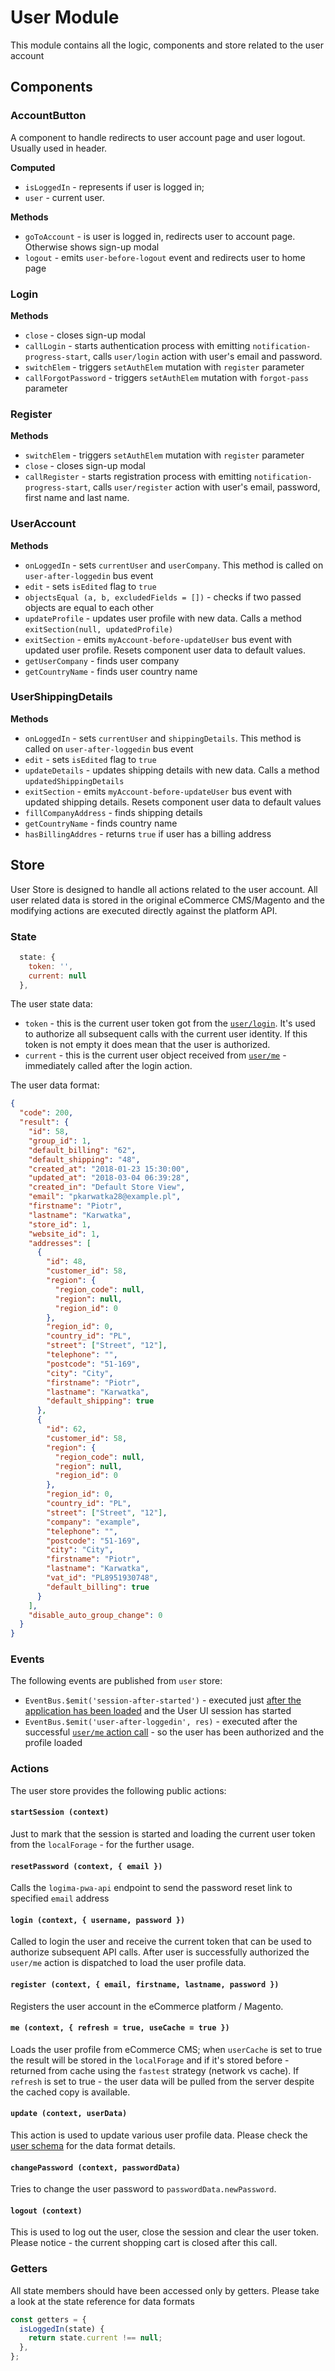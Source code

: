 # User Module

This module contains all the logic, components and store related to the user account

## Components

### AccountButton

A component to handle redirects to user account page and user logout. Usually used in header.

**Computed**

- `isLoggedIn` - represents if user is logged in;
- `user` - current user.

**Methods**

- `goToAccount` - is user is logged in, redirects user to account page. Otherwise shows sign-up modal
- `logout` - emits `user-before-logout` event and redirects user to home page

### Login

**Methods**

- `close` - closes sign-up modal
- `callLogin` - starts authentication process with emitting `notification-progress-start`, calls `user/login` action with user's email and password.
- `switchElem` - triggers `setAuthElem` mutation with `register` parameter
- `callForgotPassword` - triggers `setAuthElem` mutation with `forgot-pass` parameter

### Register

**Methods**

- `switchElem` - triggers `setAuthElem` mutation with `register` parameter
- `close` - closes sign-up modal
- `callRegister` - starts registration process with emitting `notification-progress-start`, calls `user/register` action with user's email, password, first name and last name.

### UserAccount

**Methods**

- `onLoggedIn` - sets `currentUser` and `userCompany`. This method is called on `user-after-loggedin` bus event
- `edit` - sets `isEdited` flag to `true`
- `objectsEqual (a, b, excludedFields = [])` - checks if two passed objects are equal to each other
- `updateProfile` - updates user profile with new data. Calls a method `exitSection(null, updatedProfile)`
- `exitSection` - emits `myAccount-before-updateUser` bus event with updated user profile. Resets component user data to default values.
- `getUserCompany` - finds user company
- `getCountryName` - finds user country name

### UserShippingDetails

**Methods**

- `onLoggedIn` - sets `currentUser` and `shippingDetails`. This method is called on `user-after-loggedin` bus event
- `edit` - sets `isEdited` flag to `true`
- `updateDetails` - updates shipping details with new data. Calls a method `updatedShippingDetails`
- `exitSection` - emits `myAccount-before-updateUser` bus event with updated shipping details. Resets component user data to default values
- `fillCompanyAddress` - finds shipping details
- `getCountryName` - finds country name
- `hasBillingAddres` - returns `true` if user has a billing address

## Store

User Store is designed to handle all actions related to the user account.
All user related data is stored in the original eCommerce CMS/Magento and the modifying actions are executed directly against the platform API.

### State

```js
  state: {
    token: '',
    current: null
  },
```

The user state data:

- `token` - this is the current user token got from the [`user/login`](https://github.com/LogimaeCommerce/logima-pwa/blob/fabea12dd6ab4f8824b58812b0cfdabce94cde70/core/store/modules/user/actions.js#L64). It's used to authorize all subsequent calls with the current user identity. If this token is not empty it does mean that the user is authorized.
- `current` - this is the current user object received from [`user/me`](https://github.com/LogimaeCommerce/logima-pwa/blob/fabea12dd6ab4f8824b58812b0cfdabce94cde70/core/store/modules/user/actions.js#L105) - immediately called after the login action.

The user data format:

```json
{
  "code": 200,
  "result": {
    "id": 58,
    "group_id": 1,
    "default_billing": "62",
    "default_shipping": "48",
    "created_at": "2018-01-23 15:30:00",
    "updated_at": "2018-03-04 06:39:28",
    "created_in": "Default Store View",
    "email": "pkarwatka28@example.pl",
    "firstname": "Piotr",
    "lastname": "Karwatka",
    "store_id": 1,
    "website_id": 1,
    "addresses": [
      {
        "id": 48,
        "customer_id": 58,
        "region": {
          "region_code": null,
          "region": null,
          "region_id": 0
        },
        "region_id": 0,
        "country_id": "PL",
        "street": ["Street", "12"],
        "telephone": "",
        "postcode": "51-169",
        "city": "City",
        "firstname": "Piotr",
        "lastname": "Karwatka",
        "default_shipping": true
      },
      {
        "id": 62,
        "customer_id": 58,
        "region": {
          "region_code": null,
          "region": null,
          "region_id": 0
        },
        "region_id": 0,
        "country_id": "PL",
        "street": ["Street", "12"],
        "company": "example",
        "telephone": "",
        "postcode": "51-169",
        "city": "City",
        "firstname": "Piotr",
        "lastname": "Karwatka",
        "vat_id": "PL8951930748",
        "default_billing": true
      }
    ],
    "disable_auto_group_change": 0
  }
}
```

### Events

The following events are published from `user` store:

- `EventBus.$emit('session-after-started')` - executed just [after the application has been loaded](https://github.com/LogimaeCommerce/logima-pwa/blob/fabea12dd6ab4f8824b58812b0cfdabce94cde70/core/store/modules/user/actions.js#L22) and the User UI session has started
- `EventBus.$emit('user-after-loggedin', res)` - executed after the successful [`user/me` action call](https://github.com/LogimaeCommerce/logima-pwa/blob/fabea12dd6ab4f8824b58812b0cfdabce94cde70/core/store/modules/user/actions.js#L123) - so the user has been authorized and the profile loaded

### Actions

The user store provides the following public actions:

#### `startSession (context)`

Just to mark that the session is started and loading the current user token from the `localForage` - for the further usage.

#### `resetPassword (context, { email })`

Calls the `logima-pwa-api` endpoint to send the password reset link to specified `email` address

#### `login (context, { username, password })`

Called to login the user and receive the current token that can be used to authorize subsequent API calls. After user is successfully authorized the `user/me` action is dispatched to load the user profile data.

#### `register (context, { email, firstname, lastname, password })`

Registers the user account in the eCommerce platform / Magento.

#### `me (context, { refresh = true, useCache = true })`

Loads the user profile from eCommerce CMS; when `userCache` is set to true the result will be stored in the `localForage` and if it's stored before - returned from cache using the `fastest` strategy (network vs cache). If `refresh` is set to true - the user data will be pulled from the server despite the cached copy is available.

#### `update (context, userData)`

This action is used to update various user profile data. Please check the [user schema](https://github.com/LogimaeCommerce/logima-pwa/blob/master/core/store/modules/user/userProfile.schema.json) for the data format details.

#### `changePassword (context, passwordData)`

Tries to change the user password to `passwordData.newPassword`.

#### `logout (context)`

This is used to log out the user, close the session and clear the user token. Please notice - the current shopping cart is closed after this call.

### Getters

All state members should have been accessed only by getters. Please take a look at the state reference for data formats

```js
const getters = {
  isLoggedIn(state) {
    return state.current !== null;
  },
};
```
